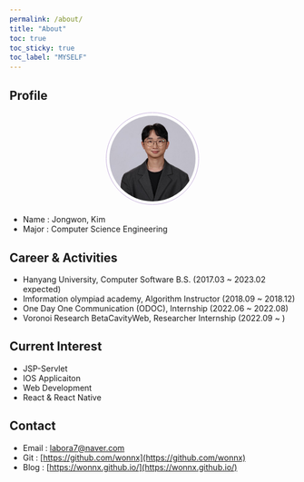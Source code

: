 ```yaml
---
permalink: /about/
title: "About"
toc: true
toc_sticky: true
toc_label: "MYSELF"
--- 
```


## Profile
<center>
    <img 
        src="/assets/images/wonnx.jpg" 
        width="30%" height="30%" 
        style=
        "
            border: 1px solid #cab6de;
            border-radius: 50%;
            padding: 5px;
            -moz-border-radius: 50%;
            -khtml-border-radius: 50%;
            -webkit-border-radius: 50%;
        ">
</center>


* Name : Jongwon, Kim
* Major : Computer Science Engineering

## Career & Activities
 - Hanyang University, Computer Software B.S. (2017.03 ~ 2023.02 expected)
 - Imformation olympiad academy, Algorithm Instructor (2018.09 ~ 2018.12)
 - One Day One Communication (ODOC), Internship (2022.06 ~ 2022.08)
 - Voronoi Research BetaCavityWeb, Researcher Internship (2022.09 ~ )

## Current Interest
 * JSP-Servlet
 * IOS Applicaiton 
 * Web Development
 * React & React Native

## Contact
 * Email : labora7@naver.com
 * Git : [https://github.com/wonnx](https://github.com/wonnx)
 * Blog : [https://wonnx.github.io/](https://wonnx.github.io/)

